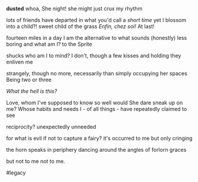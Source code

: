 **dusted**
whoa, She night!
she might just crux my rhythm

lots of friends have departed
in what you'd call a *short time*
yet I blossom
into a child?!
sweet child of the grass
*Enfin, chez soi!*
At last!

fourteen miles in a day
I am the alternative to what sounds
(honestly)
less boring
and what am I?
to the Sprite

shucks
who am I to mind?
I don't, though
a few kisses and holding
they enliven me

strangely, though
no more, necessarily
than simply occupying
her spaces
Being two or three

*What the hell is this?*

Love, whom I've supposed to know so well
would She dare sneak up on me?
Whose habits and needs I -
of all things -
have repeatedly claimed to see

reciprocity?
unexpectedly unneeded

for what is evil
if not to capture a fairy?
it's occurred to me
but only cringing

the horn speaks
in periphery
dancing around the angles
of forlorn graces

but not to me
not to me.

#legacy
